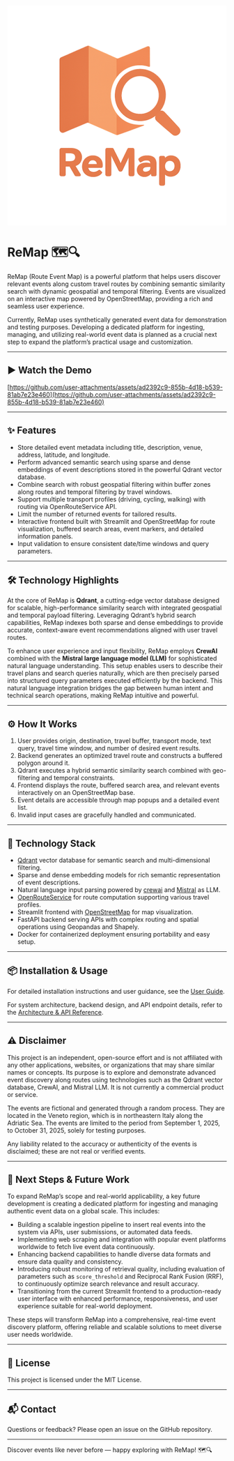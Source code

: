 ![ReMap Logo](./docs/images/logoReMap.png)

# ReMap 🗺️🔍

ReMap (Route Event Map) is a powerful platform that helps users discover relevant events along custom travel routes by combining semantic similarity search with dynamic geospatial and temporal filtering. Events are visualized on an interactive map powered by OpenStreetMap, providing a rich and seamless user experience.

Currently, ReMap uses synthetically generated event data for demonstration and testing purposes. Developing a dedicated platform for ingesting, managing, and utilizing real-world event data is planned as a crucial next step to expand the platform’s practical usage and customization.

---

## ▶️ Watch the Demo

[https://github.com/user-attachments/assets/ad2392c9-855b-4d18-b539-81ab7e23e460](https://github.com/user-attachments/assets/ad2392c9-855b-4d18-b539-81ab7e23e460)

---

## ✨ Features

- Store detailed event metadata including title, description, venue, address, latitude, and longitude.
- Perform advanced semantic search using sparse and dense embeddings of event descriptions stored in the powerful Qdrant vector database.
- Combine search with robust geospatial filtering within buffer zones along routes and temporal filtering by travel windows.
- Support multiple transport profiles (driving, cycling, walking) with routing via OpenRouteService API.
- Limit the number of returned events for tailored results.
- Interactive frontend built with Streamlit and OpenStreetMap for route visualization, buffered search areas, event markers, and detailed information panels.
- Input validation to ensure consistent date/time windows and query parameters.

---

## 🛠️ Technology Highlights

At the core of ReMap is **Qdrant**, a cutting-edge vector database designed for scalable, high-performance similarity search with integrated geospatial and temporal payload filtering. Leveraging Qdrant’s hybrid search capabilities, ReMap indexes both sparse and dense embeddings to provide accurate, context-aware event recommendations aligned with user travel routes.

To enhance user experience and input flexibility, ReMap employs **CrewAI** combined with the **Mistral large language model (LLM)** for sophisticated natural language understanding. This setup enables users to describe their travel plans and search queries naturally, which are then precisely parsed into structured query parameters executed efficiently by the backend. This natural language integration bridges the gap between human intent and technical search operations, making ReMap intuitive and powerful.

---

## ⚙️ How It Works

1. User provides origin, destination, travel buffer, transport mode, text query, travel time window, and number of desired event results.
2. Backend generates an optimized travel route and constructs a buffered polygon around it.
3. Qdrant executes a hybrid semantic similarity search combined with geo-filtering and temporal constraints.
4. Frontend displays the route, buffered search area, and relevant events interactively on an OpenStreetMap base.
5. Event details are accessible through map popups and a detailed event list.
6. Invalid input cases are gracefully handled and communicated.

---

## 🧰 Technology Stack

- [Qdrant](https://qdrant.tech/) vector database for semantic search and multi-dimensional filtering.
- Sparse and dense embedding models for rich semantic representation of event descriptions.
- Natural language input parsing powered by [crewai](https://www.crewai.com/) and [Mistral](https://mistral.ai/) as LLM.
- [OpenRouteService](https://openrouteservice.org/) for route computation supporting various travel profiles.
- Streamlit frontend with [OpenStreetMap](https://www.openstreetmap.org/) for map visualization.
- FastAPI backend serving APIs with complex routing and spatial operations using Geopandas and Shapely.
- Docker for containerized deployment ensuring portability and easy setup.

---

## 📦 Installation & Usage

For detailed installation instructions and user guidance, see the [User Guide](./docs/USER_GUIDE.md).

For system architecture, backend design, and API endpoint details, refer to the [Architecture & API Reference](./docs/ARCHITECTURE_API.md).

---

## ⚠️ Disclaimer

This project is an independent, open-source effort and is not affiliated with any other applications, websites, or organizations that may share similar names or concepts. Its purpose is to explore and demonstrate advanced event discovery along routes using technologies such as the Qdrant vector database, CrewAI, and Mistral LLM. It is not currently a commercial product or service.

The events are fictional and generated through a random process. They are located in the Veneto region, which is in northeastern Italy along the Adriatic Sea. The events are limited to the period from September 1, 2025, to October 31, 2025, solely for testing purposes.

Any liability related to the accuracy or authenticity of the events is disclaimed; these are not real or verified events.

---

## 🚀 Next Steps & Future Work

To expand ReMap’s scope and real-world applicability, a key future development is creating a dedicated platform for ingesting and managing authentic event data on a global scale. This includes:

- Building a scalable ingestion pipeline to insert real events into the system via APIs, user submissions, or automated data feeds.  
- Implementing web scraping and integration with popular event platforms worldwide to fetch live event data continuously.  
- Enhancing backend capabilities to handle diverse data formats and ensure data quality and consistency.  
- Introducing robust monitoring of retrieval quality, including evaluation of parameters such as `score_threshold` and Reciprocal Rank Fusion (RRF), to continuously optimize search relevance and result accuracy.  
- Transitioning from the current Streamlit frontend to a production-ready user interface with enhanced performance, responsiveness, and user experience suitable for real-world deployment.

These steps will transform ReMap into a comprehensive, real-time event discovery platform, offering reliable and scalable solutions to meet diverse user needs worldwide.

---

## 📄 License

This project is licensed under the MIT License.

---

## 📬 Contact

Questions or feedback? Please open an issue on the GitHub repository.

---

Discover events like never before — happy exploring with ReMap! 🗺️🔍
